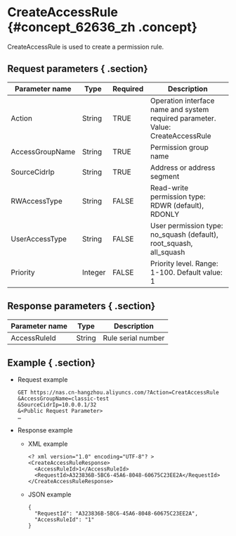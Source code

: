 # CreateAccessRule {#concept_62636_zh .concept}

CreateAccessRule is used to create a permission rule.

## Request parameters { .section}

|Parameter name|Type |Required|Description|
|--------------|-----|--------|-----------|
|Action|String|TRUE|Operation interface name and system required parameter. Value: CreateAccessRule|
|AccessGroupName|String|TRUE|Permission group name|
|SourceCidrIp|String|TRUE|Address or address segment|
|RWAccessType|String|FALSE|Read-write permission type: RDWR \(default\), RDONLY|
|UserAccessType|String|FALSE|User permission type: no\_squash \(default\), root\_squash, all\_squash|
|Priority|Integer|FALSE|Priority level. Range: 1-100. Default value: 1|

## Response parameters { .section}

|Parameter name |Type|Description|
|---------------|----|-----------|
|AccessRuleId|String|Rule serial number|

## Example { .section}

-   Request example

    ```language-shell
    GET https://nas.cn-hangzhou.aliyuncs.com/?Action=CreatAccessRule
    &AccessGroupName=classic-test
    &SourceCidrIp=10.0.0.1/32
    &<Public Request Parameter>
    …
    
    ```

-   Response example
    -   XML example

        ```language-xml
        <? xml version="1.0" encoding="UTF-8"? >
        <CreateAccessRuleResponse>
          <AccessRuleId>1</AccessRuleId>
          <RequestId>A323836B-5BC6-45A6-8048-60675C23EE2A</RequestId>
        </CreateAccessRuleResponse>
        
        ```

    -   JSON example

        ```language-json
        {
          "RequestId": "A323836B-5BC6-45A6-8048-60675C23EE2A",
          "AccessRuleId": "1"
        }
        
        ```


